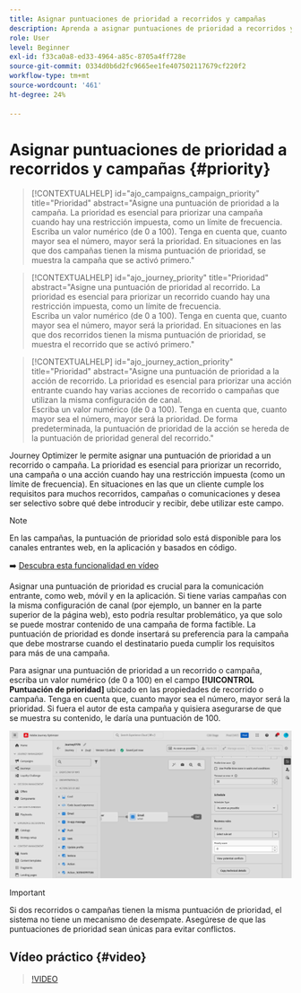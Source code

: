 ```yaml
---
title: Asignar puntuaciones de prioridad a recorridos y campañas
description: Aprenda a asignar puntuaciones de prioridad a recorridos y campañas.
role: User
level: Beginner
exl-id: f33ca0a8-ed33-4964-a85c-8705a4ff728e
source-git-commit: 0334d0b6d2fc9665ee1fe407502117679cf220f2
workflow-type: tm+mt
source-wordcount: '461'
ht-degree: 24%

---
```


# Asignar puntuaciones de prioridad a recorridos y campañas {#priority}

>[!CONTEXTUALHELP]
>id="ajo_campaigns_campaign_priority"
>title="Prioridad"
>abstract="Asigne una puntuación de prioridad a la campaña. La prioridad es esencial para priorizar una campaña cuando hay una restricción impuesta, como un límite de frecuencia.</br>Escriba un valor numérico (de 0 a 100). Tenga en cuenta que, cuanto mayor sea el número, mayor será la prioridad. En situaciones en las que dos campañas tienen la misma puntuación de prioridad, se muestra la campaña que se activó primero."

>[!CONTEXTUALHELP]
>id="ajo_journey_priority"
>title="Prioridad"
>abstract="Asigne una puntuación de prioridad al recorrido. La prioridad es esencial para priorizar un recorrido cuando hay una restricción impuesta, como un límite de frecuencia.</br>Escriba un valor numérico (de 0 a 100). Tenga en cuenta que, cuanto mayor sea el número, mayor será la prioridad. En situaciones en las que dos recorridos tienen la misma puntuación de prioridad, se muestra el recorrido que se activó primero."

>[!CONTEXTUALHELP]
>id="ajo_journey_action_priority"
>title="Prioridad"
>abstract="Asigne una puntuación de prioridad a la acción de recorrido. La prioridad es esencial para priorizar una acción entrante cuando hay varias acciones de recorrido o campañas que utilizan la misma configuración de canal.</br>Escriba un valor numérico (de 0 a 100). Tenga en cuenta que, cuanto mayor sea el número, mayor será la prioridad. De forma predeterminada, la puntuación de prioridad de la acción se hereda de la puntuación de prioridad general del recorrido."

Journey Optimizer le permite asignar una puntuación de prioridad a un recorrido o campaña. La prioridad es esencial para priorizar un recorrido, una campaña o una acción cuando hay una restricción impuesta (como un límite de frecuencia). En situaciones en las que un cliente cumple los requisitos para muchos recorridos, campañas o comunicaciones y desea ser selectivo sobre qué debe introducir y recibir, debe utilizar este campo.

>[!NOTE]
>
>En las campañas, la puntuación de prioridad solo está disponible para los canales entrantes web, en la aplicación y basados en código.

➡️ [Descubra esta funcionalidad en vídeo](#video)

Asignar una puntuación de prioridad es crucial para la comunicación entrante, como web, móvil y en la aplicación. Si tiene varias campañas con la misma configuración de canal (por ejemplo, un banner en la parte superior de la página web), esto podría resultar problemático, ya que solo se puede mostrar contenido de una campaña de forma factible. La puntuación de prioridad es donde insertará su preferencia para la campaña que debe mostrarse cuando el destinatario pueda cumplir los requisitos para más de una campaña.

Para asignar una puntuación de prioridad a un recorrido o campaña, escriba un valor numérico (de 0 a 100) en el campo **[!UICONTROL Puntuación de prioridad]** ubicado en las propiedades de recorrido o campaña. Tenga en cuenta que, cuanto mayor sea el número, mayor será la prioridad. Si fuera el autor de esta campaña y quisiera asegurarse de que se muestra su contenido, le daría una puntuación de 100.

![](assets/priority-score.png)

>[!IMPORTANT]
>
>Si dos recorridos o campañas tienen la misma puntuación de prioridad, el sistema no tiene un mecanismo de desempate. Asegúrese de que las puntuaciones de prioridad sean únicas para evitar conflictos.

## Vídeo práctico {#video}

>[!VIDEO](https://video.tv.adobe.com/v/3445004?quality=12&captions=spa)
